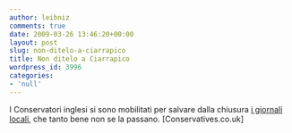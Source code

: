 ```yaml
---
author: leibniz
comments: true
date: 2009-03-26 13:46:20+00:00
layout: post
slug: non-ditelo-a-ciarrapico
title: Non ditelo a Ciarrapico
wordpress_id: 3996
categories:
- 'null'
---
```


I Conservatori inglesi si sono mobilitati per salvare dalla chiusura [i giornali locali](http://www.conservatives.com/News/News_stories/2009/03/Our_plans_to_save_local_newspapers.aspx), che tanto bene non se la passano. [Conservatives.co.uk]
